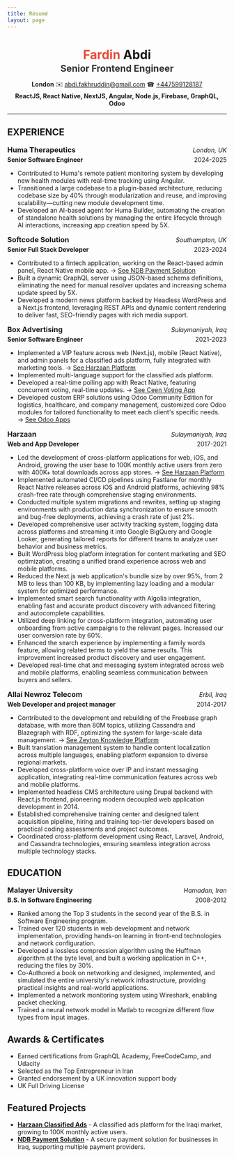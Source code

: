 ```yaml
---
title: Résumé
layout: page
---
```


<div style="text-align: center; margin-bottom: 15px;">
  <h1 style="margin-bottom: 2px;"><span style="color: #e74c3c;">Fardin</span> Abdi</h1>
  <h2 style="color: #333; margin-top: 0; margin-bottom: 8px;">Senior Frontend Engineer</h2>
  <p style="margin-bottom: 4px;"><strong>London</strong> ✉️ <a href="mailto:abdi.fakhruddin@gmail.com">abdi.fakhruddin@gmail.com</a> ☎ <a href="telto:+447599128187">+447599128187</a></p>
  <p style="margin-top: 0; margin-bottom: 10px;"><strong>ReactJS, React Native, NextJS, Angular, Node.js, Firebase, GraphQL, Odoo</strong></p>
</div>

---

<div class="section" style="margin-top: 20px;">
  <h2>EXPERIENCE</h2>

  <div class="entry" style="margin-top: 15px;">
    <div style="display: flex; justify-content: space-between; align-items: baseline;">
      <h3 style="margin: 0; font-size: 1.17em;">Huma Therapeutics</h3>
      <span style="font-style: italic;">London, UK</span>
    </div>
    <div style="display: flex; justify-content: space-between; align-items: baseline; margin-top: 4px; margin-bottom: 8px;">
      <strong>Senior Software Engineer</strong>
      <span>2024-2025</span>
    </div>
    <ul>
      <li>Contributed to Huma's remote patient monitoring system by developing new health modules with real-time tracking using Angular.</li>
      <li>Transitioned a large codebase to a plugin-based architecture, reducing codebase size by 40% through modularization and reuse, and improving scalability—cutting new module development time.</li>
      <li>Developed an AI-based agent for Huma Builder, automating the creation of standalone health solutions by managing the entire lifecycle through AI interactions, increasing app creation speed by 5X.</li>
    </ul>
  </div>

  <div class="entry" style="margin-top: 15px;">
    <div style="display: flex; justify-content: space-between; align-items: baseline;">
      <h3 style="margin: 0; font-size: 1.17em;">Softcode Solution</h3>
      <span style="font-style: italic;">Southampton, UK</span>
    </div>
    <div style="display: flex; justify-content: space-between; align-items: baseline; margin-top: 4px; margin-bottom: 8px;">
      <strong>Senior Full Stack Developer</strong>
      <span>2023-2024</span>
    </div>
    <ul>
      <li>Contributed to a fintech application, working on the React-based admin panel, React Native mobile app. → <a href="/2024/04/01/ndb/">See NDB Payment Solution</a></li>
      <li>Built a dynamic GraphQL server using JSON-based schema definitions, eliminating the need for manual resolver updates and increasing schema update speed by 5X.</li>
      <li>Developed a modern news platform backed by Headless WordPress and a Next.js frontend, leveraging REST APIs and dynamic content rendering to deliver fast, SEO-friendly pages with rich media support.</li>
    </ul>
  </div>

  <div class="entry" style="margin-top: 15px;">
    <div style="display: flex; justify-content: space-between; align-items: baseline;">
      <h3 style="margin: 0; font-size: 1.17em;">Box Advertising</h3>
      <span style="font-style: italic;">Sulaymaniyah, Iraq</span>
    </div>
    <div style="display: flex; justify-content: space-between; align-items: baseline; margin-top: 4px; margin-bottom: 8px;">
      <strong>Senior Software Engineer</strong>
      <span>2021-2023</span>
    </div>
    <ul>
      <li>Implemented a VIP feature across web (Next.js), mobile (React Native), and admin panels for a classified ads platform, fully integrated with marketing tools. → <a href="/2017/08/19/harzaan/">See Harzaan Platform</a></li>
      <li>Implemented multi-language support for the classified ads platform.</li>
      <li>Developed a real-time polling app with React Native, featuring concurrent voting, real-time updates. → <a href="/2022/05/01/ceen/">See Ceen Voting App</a></li>
      <li>Developed custom ERP solutions using Odoo Community Edition for logistics, healthcare, and company management, customized core Odoo modules for tailored functionality to meet each client's specific needs. → <a href="/2021/02/10/odoo/">See Odoo Apps</a></li>
    </ul>
  </div>

  <div class="entry" style="margin-top: 15px;">
    <div style="display: flex; justify-content: space-between; align-items: baseline;">
      <h3 style="margin: 0; font-size: 1.17em;">Harzaan</h3>
      <span style="font-style: italic;">Sulaymaniyah, Iraq</span>
    </div>
    <div style="display: flex; justify-content: space-between; align-items: baseline; margin-top: 4px; margin-bottom: 8px;">
      <strong>Web and App Developer</strong>
      <span>2017-2021</span>
    </div>
    <ul>
      <li>Led the development of cross-platform applications for web, iOS, and Android, growing the user base to 100K monthly active users from zero with 400K+ total downloads across app stores. → <a href="/2017/08/19/harzaan/">See Harzaan Platform</a></li>
      <li>Implemented automated CI/CD pipelines using Fastlane for monthly React Native releases across iOS and Android platforms, achieving 98% crash-free rate through comprehensive staging environments.</li>
      <li>Conducted multiple system migrations and rewrites, setting up staging environments with production data synchronization to ensure smooth and bug-free deployments, achieving a crash rate of just 2%.</li>
      <li>Developed comprehensive user activity tracking system, logging data across platforms and streaming it into Google BigQuery and Google Looker, generating tailored reports for different teams to analyze user behavior and business metrics.</li>
      <li>Built WordPress blog platform integration for content marketing and SEO optimization, creating a unified brand experience across web and mobile platforms.</li>
      <li>Reduced the Next.js web application's bundle size by over 95%, from 2 MB to less than 100 KB, by implementing lazy loading and a modular system for optimized performance.</li>
      <li>Implemented smart search functionality with Algolia integration, enabling fast and accurate product discovery with advanced filtering and autocomplete capabilities.</li>
      <li>Utilized deep linking for cross-platform integration, automating user onboarding from active campaigns to the relevant pages. Increased our user conversion rate by 60%.</li>
      <li>Enhanced the search experience by implementing a family words feature, allowing related terms to yield the same results. This improvement increased product discovery and user engagement.</li>
      <li>Developed real-time chat and messaging system integrated across web and mobile platforms, enabling seamless communication between buyers and sellers.</li>
    </ul>
  </div>

  <div class="entry" style="margin-top: 15px;">
    <div style="display: flex; justify-content: space-between; align-items: baseline;">
      <h3 style="margin: 0; font-size: 1.17em;">Allai Newroz Telecom</h3>
      <span style="font-style: italic;">Erbil, Iraq</span>
    </div>
    <div style="display: flex; justify-content: space-between; align-items: baseline; margin-top: 4px; margin-bottom: 8px;">
      <strong>Web Developer and project manager</strong>
      <span>2014-2017</span>
    </div>
    <ul>
      <li>Contributed to the development and rebuilding of the Freebase graph database, with more than 80M topics, utilizing Cassandra and Blazegraph with RDF, optimizing the system for large-scale data management. → <a href="/2014/10/20/zeyton/">See Zeyton Knowledge Platform</a></li>
      <li>Built translation management system to handle content localization across multiple languages, enabling platform expansion to diverse regional markets.</li>
      <li>Developed cross-platform voice over IP and instant messaging application, integrating real-time communication features across web and mobile platforms.</li>
      <li>Implemented headless CMS architecture using Drupal backend with React.js frontend, pioneering modern decoupled web application development in 2014.</li>
      <li>Established comprehensive training center and designed talent acquisition pipeline, hiring and training top-tier developers based on practical coding assessments and project outcomes.</li>
      <li>Coordinated cross-platform development using React, Laravel, Android, and Cassandra technologies, ensuring seamless integration across multiple technology stacks.</li>
    </ul>
  </div>
</div>

<div class="section" style="margin-top: 20px; page-break-before: always;">
  <h2>EDUCATION</h2>
  <div class="entry" style="margin-top: 15px;">
    <div style="display: flex; justify-content: space-between; align-items: baseline;">
      <h3 style="margin: 0; font-size: 1.17em;">Malayer University</h3>
      <span style="font-style: italic;">Hamadan, Iran</span>
    </div>
    <div style="display: flex; justify-content: space-between; align-items: baseline; margin-top: 4px; margin-bottom: 8px;">
      <strong>B.S. In Software Engineering</strong>
      <span>2008-2012</span>
    </div>
    <ul>
      <li>Ranked among the Top 3 students in the second year of the B.S. in Software Engineering program.</li>
      <li>Trained over 120 students in web development and network implementation, providing hands-on learning in front-end technologies and network configuration.</li>
      <li>Developed a lossless compression algorithm using the Huffman algorithm at the byte level, and built a working application in C++, reducing the files by 30%.</li>
      <li>Co-Authored a book on networking and designed, implemented, and simulated the entire university's network infrastructure, providing practical insights and real-world applications.</li>
      <li>Implemented a network monitoring system using Wireshark, enabling packet checking.</li>
      <li>Trained a neural network model in Matlab to recognize different flow types from input images.</li>
    </ul>
  </div>
</div>

<div class="section" style="margin-top: 20px;">
  <h2>Awards & Certificates</h2>
  <ul>
    <li>Earned certifications from GraphQL Academy, FreeCodeCamp, and Udacity</li>
    <li>Selected as the Top Entrepreneur in Iran</li>
    <li>Granted endorsement by a UK innovation support body</li>
    <li>UK Full Driving License</li>
  </ul>
</div>

<div class="section" style="margin-top: 20px;">
  <h2>Featured Projects</h2>
  <ul>
    <li><strong><a href="/harzaan/">Harzaan Classified Ads</a></strong> - A classified ads platform for the Iraqi market, growing to 100K monthly active users.</li>
    <li><strong><a href="/ndb/">NDB Payment Solution</a></strong> - A secure payment solution for businesses in Iraq, supporting multiple payment providers.</li>
  </ul>
</div>